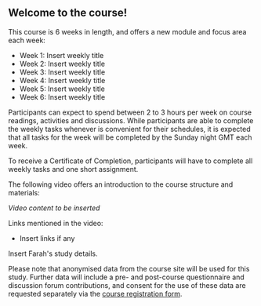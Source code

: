 ## Welcome to the course!

This course is 6 weeks in length, and offers a new module and focus area each week:
* Week 1: Insert weekly title
* Week 2: Insert weekly title
* Week 3: Insert weekly title
* Week 4: Insert weekly title
* Week 5: Insert weekly title
* Week 6: Insert weekly title

Participants can expect to spend between 2 to 3 hours per week on course readings, activities and discussions. While participants are able to complete the weekly tasks whenever is convenient for their schedules, it is expected that all tasks for the week will be completed by the Sunday night GMT each week.

To receive a Certificate of Completion, participants will have to complete all weekly tasks and one short assignment.

The following video offers an introduction to the course structure and materials:

_Video content to be inserted_

Links mentioned in the video:
* Insert links if any

Insert Farah's study details.

Please note that anonymised data from the course site will be used for this study. Further data will include a pre- and post-course questionnaire and discussion forum contributions, and consent for the use of these data are requested separately via the [course registration form](insert).

